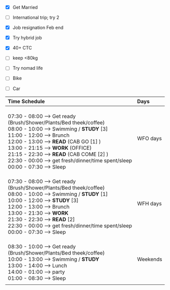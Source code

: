 
- [x] Get Married
- [ ] International trip; try 2
- [x] Job resignation Feb end
- [x] Try hybrid job
- [x] 40+ CTC
- [ ] keep <80kg
- [ ] Try nomad life
- [ ] Bike
- [ ] Car



| Time Schedule                                                                                                                                                                                                                                                                                                                                                         | Days     |
| :-------------------------------------------------------------------------------------------------------------------------------------------------------------------------------------------------------------------------------------------------------------------------------------------------------------------------------------------------------------------- | :------- |
| <br>07:30 - 08:00 --> Get ready (Brush/Shower/Plants/Bed theek/coffee) <br>08:00 - 10:00 --> Swimming / **STUDY** [3] <br>11:00 - 12:00 --> Brunch<br>12:00 - 13:00 --> **READ** (CAB GO [1] )<br>13:00 - 21:15 --> **WORK** (OFFICE)<br>21:15 - 22:30 --> **READ** (CAB COME [2] )<br>22:30 - 00:00 --> get fresh/dinner/time spent/sleep<br>00:00 - 07:30 --> Sleep | WFO days |
| <br>07:30 - 08:00 --> Get ready (Brush/Shower/Plants/Bed theek/coffee) <br>08:00 - 10:00 --> Swimming / **STUDY** [1] <br>10:00 - 12:00 --> **STUDY** [3]<br>12:00 - 13:00 --> Brunch<br>13:00 - 21:30 --> **WORK**<br>21:30 - 22:30 --> **READ** [2]<br>22:30 - 00:00 --> get fresh/dinner/time spent/sleep<br>00:00 - 07:30 --> Sleep                               | WFH days |
| <br>08:30 - 10:00 --> Get ready (Brush/Shower/Plants/Bed theek/coffee) <br>10:00 - 13:00 --> Swimming / **STUDY** <br>13:00 - 14:00 --> Lunch<br>14:00 - 01:00 --> party<br>01:00 - 08:30 --> Sleep                                                                                                                                                                   | Weekends |
|                                                                                                                                                                                                                                                                                                                                                                       |          |
